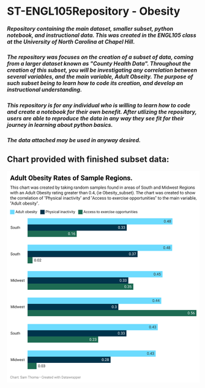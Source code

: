 # ST-ENGL105Repository - Obesity
##### Repository containing the main dataset, smaller subset, python notebook, and instructional data. This was created in the ENGL105 class at the University of North Carolina at Chapel Hill.
##### The repository was focuses on the creation of a subset of data, coming from a larger dataset known as "County Health Data". Throughout the creation of this subset, you will be investigating any correlation between several variables, and the main variable, Adult Obseity. The purpose of such subset being to learn how to code its creation, and develop an instructional understanding.
##### This repository is for any individual who is willing to learn how to code and create a notebook for their own benefit. After utlizing the repository, users are able to reproduce the data in any way they see fit for their journey in learning about python basics.
##### The data attached may be used in anyway desired.

## Chart provided with finished subset data:
![obesitychart](obesity_subset_chart_final.png)
